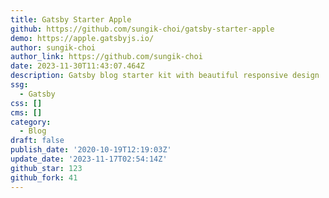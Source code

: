 ```yaml
---
title: Gatsby Starter Apple
github: https://github.com/sungik-choi/gatsby-starter-apple
demo: https://apple.gatsbyjs.io/
author: sungik-choi
author_link: https://github.com/sungik-choi
date: 2023-11-30T11:43:07.464Z
description: Gatsby blog starter kit with beautiful responsive design
ssg:
  - Gatsby
css: []
cms: []
category:
  - Blog
draft: false
publish_date: '2020-10-19T12:19:03Z'
update_date: '2023-11-17T02:54:14Z'
github_star: 123
github_fork: 41
---
```

